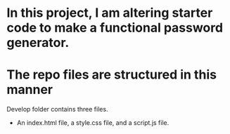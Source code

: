 # In this project, I am altering starter code to make a functional password generator.

# The repo files are structured in this manner
Develop folder contains three files.
- An index.html file, a style.css file, and a script.js file.